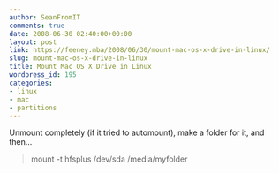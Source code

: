 ```yaml
---
author: SeanFromIT
comments: true
date: 2008-06-30 02:40:00+00:00
layout: post
link: https://feeney.mba/2008/06/30/mount-mac-os-x-drive-in-linux/
slug: mount-mac-os-x-drive-in-linux
title: Mount Mac OS X Drive in Linux
wordpress_id: 195
categories:
- linux
- mac
- partitions
---
```


Unmount completely (if it tried to automount), make a folder for it, and then...  


<blockquote>mount -t hfsplus /dev/sda /media/myfolder</blockquote>
